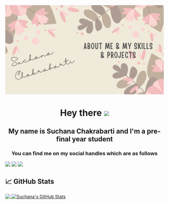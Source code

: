 <img src = "https://github.com/Suchana34/Suchana34/blob/master/Suchana Chakrabarti.png">

<h1 align='center'>
  Hey there <img src="https://raw.githubusercontent.com/MartinHeinz/MartinHeinz/master/wave.gif" width="30px"> 
</h1>

<h2 align = "center"> My name is Suchana Chakrabarti and I'm a pre-final year student </h2>

<h3 align = "center"> You can find me on my social handles which are as follows </h3>

[<img src="https://img.shields.io/badge/twitter-%231DA1F2.svg?&style=for-the-badge&logo=twitter&logoColor=white" />](https://twitter.com/this_suchchak) [<img src="https://img.shields.io/badge/medium-%2312100E.svg?&style=for-the-badge&logo=medium&logoColor=white" />](https://medium.com/@suchanachakraborty) [<img src="https://img.shields.io/badge/linkedin-%230077B5.svg?&style=for-the-badge&logo=linkedin&logoColor=white" />](https://www.linkedin.com/in/suchana-chakrabarti-770b5616b/) 

## &#x1f4c8; GitHub Stats

<a href="https://github.com/Suchana34/Suchana34">
  <img align="center" src="https://github-readme-stats.vercel.app/api/top-langs/?username=Suchana34&hide=java,tex&title_color=ffffff&text_color=c9cacc&icon_color=2bbc8a&bg_color=1d1f21&langs_count=3" />
</a>
<a href="https://github.com/Suchana34/Suchana34">
  <img align="center" src="https://github-readme-stats.vercel.app/api?username=Suchana34&show_icons=true&line_height=27&count_private=true&title_color=ffffff&text_color=c9cacc&icon_color=2bbc8a&bg_color=1d1f21" alt="Suchana's GitHub Stats" />
</a>
